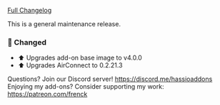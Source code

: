 [Full Changelog][changelog]

This is a general maintenance release.

### 🔨 Changed

- :arrow_up: Upgrades add-on base image to v4.0.0
- :arrow_up: Upgrades AirConnect to 0.2.21.3

[changelog]: https://github.com/hassio-addons/addon-aircast/compare/v2.1.1...v2.2.0

Questions? Join our Discord server! https://discord.me/hassioaddons
Enjoying my add-ons? Consider supporting my work: https://patreon.com/frenck